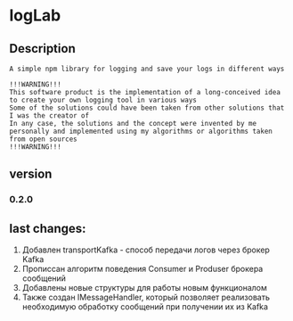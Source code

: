 # logLab
## Description
```
A simple npm library for logging and save your logs in different ways 

!!!WARNING!!!
This software product is the implementation of a long-conceived idea to create your own logging tool in various ways
Some of the solutions could have been taken from other solutions that I was the creator of
In any case, the solutions and the concept were invented by me personally and implemented using my algorithms or algorithms taken from open sources
!!!WARNING!!!
```

## version
### 0.2.0
## last changes:
1. Добавлен transportKafka - способ передачи логов через брокер Kafka
2. Прописсан алгоритм поведения Consumer и Produser брокера сообщений
3. Добавлены новые структуры для работы новым функционалом
4. Также создан IMessageHandler, который позволяет реализовать необходимую обработку сообщений при получении их из Kafka